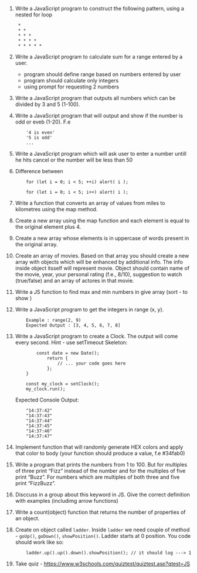 1.  Write a JavaScript program to construct the following pattern, using a nested for loop

         *
         * *
         * * *
         * * * *
         * * * * *

2.  Write a JavaScript program to calculate sum for a range entered by a user.

    - program should define range based on numbers entered by user
    - program should calculate only integers
    - using prompt for requesting 2 numbers

3.  Write a JavaScript program that outputs all numbers which can be divided by 3 and 5 (1-100).

4.  Write a JavaScript program that will output and show if the number is odd or eveb (1-20). F.e

    ```
        '4 is even'
        '5 is odd'
        ...
    ```

5.  Write a JavaScript program which will ask user to enter a number untill he hits cancel or the number will be less than 50

6.  Difference between

    ```
        for (let i = 0; i < 5; ++i) alert( i );

        for (let i = 0; i < 5; i++) alert( i );

    ```

7.  Write a function that converts an array of values from miles to kilometres using the map method.

8.  Create a new array using the map function and each element is equal to the original element plus 4.

9.  Create a new array whose elements is in uppercase of words present in the original array.

10. Create an array of movies. Based on that array you should create a new array with objects which will be enhanced by additional info. The info inside object itsself will represent movie. Object should contain name of the movie, year, your personal rating (f.e., 8/10), suggestion to watch (true/false) and an array of actores in that movie.

11. Write a JS function to find max and min numbers in give array (sort - to show )

12. Write a JavaScript program to get the integers in range (x, y).

    ```
        Example : range(2, 9)
        Expected Output : [3, 4, 5, 6, 7, 8]

    ```

13. Write a JavaScript program to create a Clock. The output will come every second. Hint -  use setTimeout
    Skeleton:

    ``` function setClock() {
            const date = new Date();
                return {
                    // ... your code goes here
                };
        }

        const my_clock = setClock();
        my_clock.run();
    ```

    Expected Console Output:
    ```
        "14:37:42"
        "14:37:43"
        "14:37:44"
        "14:37:45"
        "14:37:46"
        "14:37:47"
    ```

14. Implement function that will randomly generate HEX colors and apply that color to body (your function should produce a value, f.e #34fab0)
15. Write a program that prints the numbers from 1 to 100. But for multiples of three print “Fizz” instead of the number and for the multiples of five print “Buzz”. For numbers which are multiples of both three and five print “FizzBuzz”.
16. Disccuss in a group about this keyword in JS. Give the correct definition with examples (includimg arrow functions)
17. Write a count(object) function that returns the number of properties of an object.
18. Create on object called `ladder`. Inside `ladder` we need couple of method - `goUp()`, `goDown()`, `showPosition()`. Ladder starts at 0 position. You code should work like so:

    ````
        ladder.up().up().down().showPosition(); // it should log ---> 1
    ````
19. Take quiz - https://www.w3schools.com/quiztest/quiztest.asp?qtest=JS

